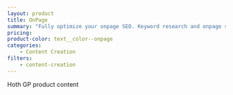 ```yaml
---
layout: product
title: OnPage
summary: "Fully optimize your onpage SEO. Keyword research and onpage seo service for more traffic."
pricing:
product-color: text__color--onpage
categories: 
    - Content Creation
filters: 
    - content-creation
---
```


Hoth GP product content